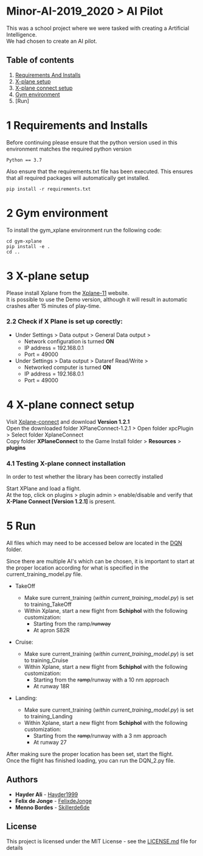 # Minor-AI-2019_2020 > AI Pilot

This was a school project where we were tasked with creating a Artificial Intelligence.
\
We had chosen to create an AI pilot.
## Table of contents

1. [Requirements And Installs](#1-requirements-and-installs)
2. [X-plane setup](#3-x-plane-setup)
3. [X-plane connect setup](#4-x-plane-connect-setup)
4. [Gym environment](#2-gym-environment)
5. [Run]

# 1 Requirements and Installs
Before continuing please ensure that the python version used in this environment matches the required python version
```
Python == 3.7
```
Also ensure that the requirements.txt file has been executed. This ensures that all required packages will 
automatically get installed.
```
pip install -r requirements.txt
```

# 2 Gym environment
To install the gym_xplane environment run the following code: 
```
cd gym-xplane
pip install -e .
cd ..
```

# 3 X-plane setup
Please install Xplane from the [Xplane-11](https://www.x-plane.com/) website.
\
It is possible to use the Demo version, although it will result in automatic crashes after 15 minutes of play-time.  

### 2.2 Check if X Plane is set up corectly:
* Under Settings > Data output > General Data output > 
  * Network configuration is turned **ON**
  * IP address  =                   192.168.0.1
  * Port        =                   49000
* Under Settings > Data output > Dataref Read/Write >
  * Networked computer is turned    **ON**
  * IP address  =                   192.168.0.1
  * Port        =                   49000

# 4 X-plane connect setup
Visit [Xplane-connect](https://github.com/nasa/XPlaneConnect/releases) and download **Version 1.2.1**
\
Open the downloaded folder XPlaneConnect-1.2.1 > Open folder xpcPlugin > Select folder XplaneConnect
\
Copy folder **XPlaneConnect** to the Game Install folder > **Resources** > **plugins**

### 4.1 Testing X-plane connect installation
In order to test whether the library has been correctly installed

Start XPlane and load a flight.
\
At the top, click on plugins > plugin admin > enable/disable and verify that **X-Plane Connect [Version 1.2.1]** is present. 

# 5 Run
All files which may need to be accessed below are located in the 
[DQN](https://github.com/Skillerde6de/Minor-AI-2019_2020/tree/master/DQN) folder. 

Since there are multiple AI's which can be chosen, it is important to start at the proper location according for what
is specified in the current_training_model.py file.

* TakeOff
    * Make sure current_training (_within current_training_model.py_) is set to training_TakeOff
    * Within Xplane, start a new flight from **Schiphol** with the following customization:
        * Starting from the ramp/~~runway~~ 
        * At apron S82R

* Cruise:
    * Make sure current_training (_within current_training_model.py_) is set to training_Cruise
    * Within Xplane, start a new flight from **Schiphol** with the following customization:
        * Starting from the ~~ramp~~/runway with a 10 nm approach
        * At runway 18R

* Landing: 
    * Make sure current_training (_within current_training_model.py_) is set to training_Landing
    * Within Xplane, start a new flight from **Schiphol** with the following customization:
        * Starting from the ~~ramp~~/runway with a 3 nm approach
        * At runway 27

After making sure the proper location has been set, start the flight.
\
Once the flight has finished loading, you can run the DQN_2.py file.

## Authors

* **Hayder Ali**  - [Hayder1999](https://github.com/Hayder1999)
* **Felix de Jonge**  - [FelixdeJonge](https://github.com/FelixdeJonge)
* **Menno Bordes**  - [Skillerde6de](https://github.com/Skillerde6de)

## License

This project is licensed under the MIT License - see the [LICENSE.md](https://github.com/Skillerde6de/Minor-AI-2019_2020/blob/Master/LICENSE) file for details
